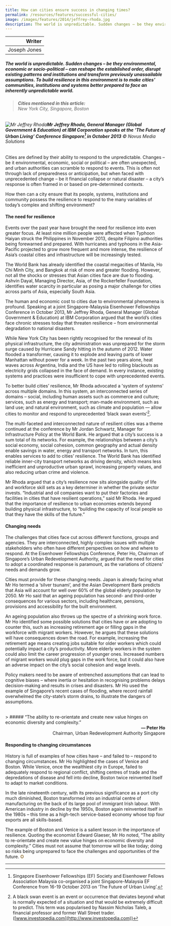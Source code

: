 ```yaml
---
title: How can cities ensure success in changing times?
permalink: /resources/features/successful-cities/
image: /images/features/2014/jeffrey-rhoda.jpg
description: The world is unpredictable. Sudden changes – be they environmental, economic or socio-political – can reshape the established order, disrupt existing patterns and institutions and transform previously unassailable assumptions. To build resilience in this environment is to make cities’ communities, institutions and systems better prepared to face an inherently unpredictable world.
---
```


| Writer |
|---:|
| Joseph Jones |

##### The world is unpredictable. Sudden changes – be they environmental, economic or socio-political – can reshape the established order, disrupt existing patterns and institutions and transform previously unassailable assumptions. To build resilience in this environment is to make cities’ communities, institutions and systems better prepared to face an inherently unpredictable world.

> ###### **Cities mentioned in this article:** <br> New York City, Singapore, Boston

###### ![Mr Jeffrey Rhoda](/images/features/2014/jeffrey-rhoda.jpg/)**Mr Jeffrey Rhoda, General Manager (Global Government & Education) at IBM Corporation speaks at the ‘The Future of Urban Living’ Conference Singapore[^1] in October 2013** © Novus Media Solutions

Cities are defined by their ability to respond to the unpredictable. Changes – be it environmental, economic, social or political – are often unexpected, and urban authorities can scramble to respond to events. This is often not through lack of preparedness or anticipation, but when faced with unprecedented change – be it financial collapse or natural disaster – a city’s response is often framed in or based on pre-determined contexts.

How then can a city ensure that its people, systems, institutions and community possess the resilience to respond to the many variables of today’s complex and shifting environment?

#### **The need for resilience**

Events over the past year have brought the need for resilience into even greater focus. At least nine million people were affected when Typhoon Haiyan struck the Philippines in November 2013, despite Filipino authorities being forewarned and prepared. With hurricanes and typhoons in the Asia-Pacific projected to grow more frequent and more intense, the resilience of Asia’s coastal cities and infrastructure will be increasingly tested. 

The World Bank has already identified the coastal megacities of Manila, Ho Chi Minh City, and Bangkok at risk of more and greater flooding. However, not all the shocks or stresses that Asian cities face are due to flooding. Ashvin Dayal, Managing Director, Asia, of the Rockerfeller Foundation, identifies water scarcity in particular as posing a major challenge for cities across parts of Asia, especially South Asia.

The human and economic cost to cities due to environmental phenomena is profound. Speaking at a joint Singapore-Malaysia Eisenhower Fellowships Conference in October 2013, Mr Jeffrey Rhoda, General Manager (Global Government & Education) at IBM Corporation argued that the world’s cities face chronic stresses today that threaten resilience – from environmental degradation to national disasters. 

While New York City has been rightly recognised for the renewal of its physical infrastructure, the city administration was unprepared for the storm surge caused by Hurricane Sandy hitting in the autumn of 2012. Water flooded a transformer, causing it to explode and leaving parts of lower Manhattan without power for a week. In the past two years alone, heat waves across Argentina, India and the US have led to rolling blackouts as electricity grids collapsed in the face of demand. In every instance, existing systems and practices were insufficient to cope with unprecedented events.

To better build cities’ resilience, Mr Rhoda advocated a 'system of systems' across multiple domains. In this system, an interconnected series of domains – social, including human assets such as commerce and culture; services, such as energy and transport; man-made environment, such as land use; and natural environment, such as climate and population — allow cities to monitor and respond to unprecedented ‘black swan events’[^2].

The multi-faceted and interconnected nature of resilient cities was a theme continued at the conference by Mr Jordan Schwartz, Manager for Infrastructure Policy at the World Bank. He argued that a city’s success is a sum total of its networks. For example, the relationships between a city’s social economy, social cohesion, common geography and actual density enable savings in water, energy and transport networks. In turn, this enables services to add to cities’ resilience. The World Bank has identified reliable inner-city transport networks as driving density, which means less inefficient and unproductive urban sprawl, increasing property values, and also reducing urban crime and violence.

Mr Rhoda argued that a city’s resilience now sits alongside quality of life and workforce skill sets as a key determiner in whether the private sector invests. “Industrial and oil companies want to put their factories and facilities in cities that have resilient operations,” said Mr Rhoda. He argued that the importance of resilience to urban economies extends beyond building physical infrastructure, to “building the capacity of local people so that they have the skills of the future.”

#### **Changing needs**

The challenges that cities face cut across different functions, groups and agencies. They are interconnected, highly complex issues with multiple stakeholders who often have different perspectives on how and where to respond. At the Eisenhower Fellowships Conference, Peter Ho, Chairman of Singapore’s Urban Redevelopment Authority, argued that the need for cities to adopt a coordinated response is paramount, as the variations of citizens’ needs and demands grow.

Cities must provide for these changing needs. Japan is already facing what Mr Ho termed a ‘silver tsunami’, and the Asian Development Bank predicts that Asia will account for well over 60% of the global elderly population by 2050. Mr Ho said that an ageing population has second- and third-order consequences for various sectors, including healthcare, pensions, provisions and accessibility for the built environment.

An ageing population also throws up the spectre of a shrinking work force. Mr Ho identified some possible solutions that cities have or are adopting to counter this, such as increasing retirement age or filling gaps in the workforce with migrant workers. However, he argues that these solutions will have consequences down the road. For example, increasing the retirement age means creating jobs suitable for older workers which could potentially impact a city’s productivity. More elderly workers in the system could also limit the career progression of younger ones. Increased numbers of migrant workers would plug gaps in the work force, but it could also have an adverse impact on the city’s social cohesion and wage levels.

Policy makers need to be aware of entrenched assumptions that can lead to cognitive biases – where inertia or hesitation in recognising problems delays decision-making and results in crises and disasters. Mr Ho used the example of Singapore’s recent cases of flooding, where record rainfall overwhelmed the city-state’s storm drains, to illustrate the dangers of assumptions.

<br>
> ##### “The ability to re-orientate and create new value hinges on economic diversity and complexity.”

<div align="right"><b>— Peter Ho</b><br> Chairman, Urban Redevelopment Authority Singapore</div>

#### **Responding to changing circumstances**

History is full of examples of how cities have – and failed to – respond to changing circumstances. Mr Ho highlighted the cases of Venice and Boston. While Venice, once the wealthiest city in Europe, failed to adequately respond to regional conflict, shifting centres of trade and the depredations of disease and fell into decline, Boston twice reinvented itself to adapt to market conditions.

In the late nineteenth century, with its previous significance as a port city much diminished, Boston transformed into an industrial centre of manufacturing on the back of its large pool of immigrant Irish labour. With American industry in decline by the 1950s, Boston again reinvented itself in the 1980s – this time as a high-tech service-based economy whose top four exports are all skills-based.

The example of Boston and Venice is a salient lesson in the importance of resilience. Quoting the economist Edward Glaeser, Mr Ho noted, “The ability to re-orientate and create new value hinges on economic diversity and complexity.” Cities must not assume that tomorrow will be like today; doing so risks being unprepared to face the challenges and opportunities of the future. **<font color="#967942">O</font>**

---

[^1]: Singapore Eisenhower Fellowships (EF) Society and Eisenhower Fellows Association Malaysia co-organised a joint Singapore-Malaysia EF Conference from 16-19 October 2013 on ‘The Future of Urban Living’.
[^2]: A black swan event is an event or occurrence that deviates beyond what is normally expected of a situation and that would be extremely difficult to predict. This term was popularised by Nassim Nicholas Taleb, a financial professor and former Wall Street trader. ([www.investopedia.com](http://www.investopedia.com))
